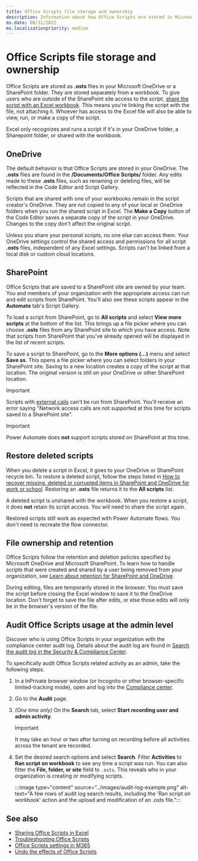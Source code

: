 ```yaml
---
title: Office Scripts file storage and ownership
description: Information about how Office Scripts are stored in Microsoft OneDrive and transferred between owners.
ms.date: 08/31/2022
ms.localizationpriority: medium
---
```


# Office Scripts file storage and ownership

Office Scripts are stored as **.osts** files in your Microsoft OneDrive or a SharePoint folder. They are stored separately from a workbook. To give users who are outside of the SharePoint site access to the script, [share the script with an Excel workbook](excel.md#share-office-scripts). This means you're linking the script with the file, not attaching it. Whoever has access to the Excel file will also be able to view, run, or make a copy of the script.

Excel only recognizes and runs a script if it's in your OneDrive folder, a Sharepoint folder, or shared with the workbook.

## OneDrive

The default behavior is that Office Scripts are stored in your OneDrive. The **.osts** files are found in the **/Documents/Office Scripts/** folder. Any edits made to these **.osts** files, such as renaming or deleting files, will be reflected in the Code Editor and Script Gallery.

Scripts that are shared with one of your workbooks remain in the script creator's OneDrive. They are not copied to any of your local or OneDrive folders when you run the shared script in Excel. The **Make a Copy** button of the Code Editor saves a separate copy of the script in your OneDrive. Changes to the copy don't affect the original script.

Unless you share your personal scripts, no one else can access them. Your OneDrive settings control the shared access and permissions for all script **.osts** files, independent of any Excel settings. Scripts can't be linked from a local disk or custom cloud locations.

## SharePoint

Office Scripts that are saved to a SharePoint site are owned by your team. You and members of your organization with the appropriate access can run and edit scripts from SharePoint. You'll also see these scripts appear in the **Automate** tab's Script Gallery.

To load a script from SharePoint, go to **All scripts** and select **View more scripts** at the bottom of the list. This brings up a file picker where you can choose **.osts** files from any SharePoint site to which you have access. Note that scripts from SharePoint that you've already opened will be displayed in the list of recent scripts.

To save a script to SharePoint, go to the **More options (…)** menu and select **Save as**. This opens a file picker where you can select folders in your SharePoint site. Saving to a new location creates a copy of the script at that location. The original version is still on your OneDrive or other SharePoint location.

> [!IMPORTANT]
> Scripts with [external calls](../develop/external-calls.md) can't be run from SharePoint. You'll receive an error saying "Network access calls are not supported at this time for scripts saved to a SharePoint site".

> [!IMPORTANT]
> Power Automate does **not** support scripts stored on SharePoint at this time.

## Restore deleted scripts

When you delete a script in Excel, it goes to your OneDrive or SharePoint recycle bin. To restore a deleted script, follow the steps listed in [How to recover missing, deleted or corrupted items in SharePoint and OneDrive for work or school](https://support.microsoft.com/office/how-to-recover-missing-deleted-or-corrupted-items-in-sharepoint-and-onedrive-for-work-or-school-3d748edf-c072-46c9-81a4-4989056ebc87). Restoring an **.osts** file returns it to the **All scripts** list.

A deleted script is unshared with the workbook. When you restore a script, it does **not** retain its script access. You will need to share the script again.

Restored scripts still work as expected with Power Automate flows. You don't need to recreate the flow connector.

## File ownership and retention

Office Scripts follow the retention and deletion policies specified by Microsoft OneDrive and Microsoft SharePoint. To learn how to handle scripts that were created and shared by a user being removed from your organization, see [Learn about retention for SharePoint and OneDrive](/microsoft-365/compliance/retention-policies-sharepoint?view=o365-worldwide&preserve-view=true).

During editing, files are temporarily stored in the browser. You must save the script before closing the Excel window to save it to the OneDrive location. Don't forget to save the file after edits, or else those edits will only be in the browser's version of the file.

## Audit Office Scripts usage at the admin level

Discover who is using Office Scripts in your organization with the compliance center audit log. Details about the audit log are found in [Search the audit log in the Security & Compliance Center](/microsoft-365/compliance/search-the-audit-log-in-security-and-compliance?view=o365-worldwide&preserve-view=true#search-the-audit-log).

To specifically audit Office Scripts related activity as an admin, take the following steps.

1. In a InPrivate browser window (or Incognito or other browser-specific limited-tracking mode), open and log into the [Compliance center](https://compliance.microsoft.com/).
1. Go to the **Audit** page.
1. *(One time only)* On the **Search** tab, select **Start recording user and admin activity**.

    > [!IMPORTANT]
    > It may take an hour or two after turning on recording before all activities across the tenant are recorded.

1. Set the desired search options and select **Search**. Filter **Activities** to **Ran script on workbook** to see any time a script was run. You can also filter the **File, folder, or site** field to `.osts`. This reveals who in your organization is creating or modifying scripts.

    :::image type="content" source="../images/audit-log-example.png" alt-text="A few rows of audit log search results, including the 'Ran script on workbook' action and the upload and modification of an .osts file.":::

## See also

- [Sharing Office Scripts in Excel](https://support.microsoft.com/office/226eddbc-3a44-4540-acfe-fccda3d1122b)
- [Troubleshooting Office Scripts](../testing/troubleshooting.md)
- [Office Scripts settings in M365](/microsoft-365/admin/manage/manage-office-scripts-settings)
- [Undo the effects of Office Scripts](../testing/undo.md)

